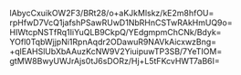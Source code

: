 lAbycCxuikOW2F3/BRt28/o+aKJkMlskz/kE2m8hfOU=
rpHfwD7VcQ1jafshPSawRUwD1NbRHnCSTwRAkHmUQ9o=
HIWtcpNSTfRq1IiYuQLB9CkpQ/YEdgmpmChCNk/Bdyk=
YOfl0TqbWjjpNi1RpnAqdr2ODawuR9NAVkAicxwzBng=
+qlEAHSlUbXbAAuzKcNW9V2YiuipuwTP3SB/7YeTIOM=
gtMW8BwyUWJrAjs0tJ6sDORz/Hj+L5tFKcvHWT7aB6I=
